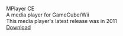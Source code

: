 MPlayer CE<br>
A media player for GameCube/Wii<br>
This media player's latest release was in 2011<br>
<a href="/releases/latest">Download</a>
